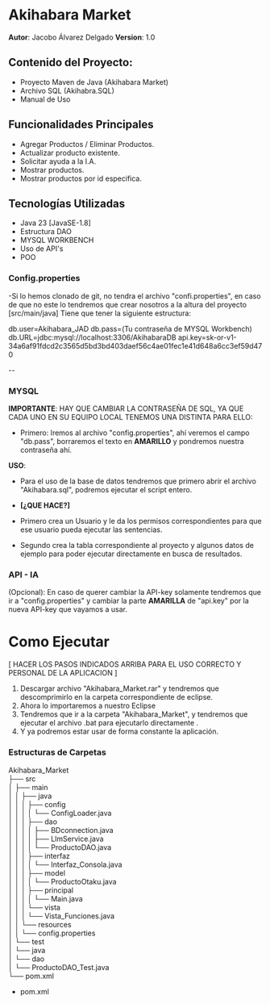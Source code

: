# Akihabara Market

**Autor**: Jacobo Álvarez Delgado
**Version**: 1.0

## Contenido del Proyecto:

- Proyecto Maven de Java (Akihabara Market)
- Archivo SQL (Akihabra.SQL)
- Manual de Uso

## Funcionalidades Principales

- Agregar Productos / Eliminar Productos.
- Actualizar producto existente.
- Solicitar ayuda a la I.A.
- Mostrar productos.
- Mostrar productos por id especifica.

## Tecnologías Utilizadas

- Java 23 [JavaSE-1.8]
- Estructura DAO
- MYSQL WORKBENCH
- Uso de API's
- POO

### Config.properties

-Si lo hemos clonado de git, no tendra el archivo "confi.properties", en caso de que no este lo tendremos que crear nosotros a la altura del proyecto [src/main/java]
Tiene que tener la siguiente estructura:

db.user=Akihabara_JAD
db.pass=(Tu contraseña de MYSQL Workbench)
db.URL=jdbc:mysql://localhost:3306/AkihabaraDB
api.key=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

--
### MYSQL

**IMPORTANTE**: HAY QUE CAMBIAR LA CONTRASEÑA DE SQL, YA QUE CADA UNO EN SU EQUIPO LOCAL TENEMOS UNA DISTINTA PARA ELLO:

- Primero: Iremos al archivo "config.properties", ahí veremos el campo "db.pass", borraremos el texto en **AMARILLO** y pondremos nuestra contraseña ahí.

**USO**:
- Para el uso de la base de datos tendremos que primero abrir el archivo "Akihabara.sql", podremos ejecutar el script entero.

 - **[¿QUE HACE?]**
- Primero crea un Usuario y le da los permisos correspondientes para que ese usuario pueda ejecutar las sentencias.
- Segundo crea la tabla correspondiente al proyecto y algunos datos de ejemplo para poder ejecutar directamente en busca de resultados.

### API - IA

(Opcional): En caso de querer cambiar la API-key solamente tendremos que ir a "config.properties" y cambiar la parte **AMARILLA** de "api.key" por la nueva API-key que vayamos a usar.

# Como Ejecutar

[ HACER LOS PASOS INDICADOS ARRIBA PARA EL USO CORRECTO Y PERSONAL DE LA APLICACION ]

1. Descargar archivo "Akihabara_Market.rar" y tendremos que descomprimirlo en la carpeta correspondiente de eclipse.
2. Ahora lo importaremos a nuestro Eclipse
3. Tendremos que ir a la carpeta "Akihabara_Market", y tendremos que ejecutar el archivo .bat para ejecutarlo directamente .
4. Y ya podremos estar usar de forma constante la aplicación.

### Estructuras de Carpetas

Akihabara_Market <br>
├── src <br>
│   ├── main <br>
│   │   ├── java <br>
│   │   │   ├── config <br>
│   │   │   │   └── ConfigLoader.java <br>
│   │   │   ├── dao <br>
│   │   │   │   ├── BDconnection.java <br>
│   │   │   │   ├── LlmService.java <br>
│   │   │   │   └── ProductoDAO.java <br>
│   │   │   ├── interfaz <br>
│   │   │   │   └── Interfaz_Consola.java <br>
│   │   │   ├── model<br> 
│   │   │   │   └── ProductoOtaku.java<br>
│   │   │   ├── principal <br>
│   │   │   │   └── Main.java <br>
│   │   │   └── vista <br>
│   │   │       └── Vista_Funciones.java <br>
│   │   └── resources <br>
│   │       └── config.properties <br>
│   └── test <br>
│       └── java <br>
│           └── dao<br>
│               └── ProductoDAO_Test.java <br>
└── pom.xml <br>
      
  - pom.xml 
